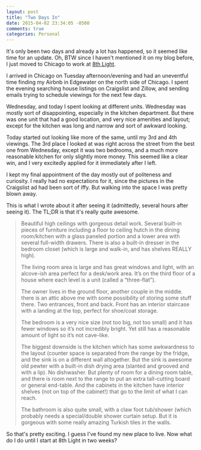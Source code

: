 ```yaml
---
layout: post
title: "Two Days In"
date: 2015-04-02 23:34:05 -0500
comments: true
categories: Personal
---
```


It's only been two days and already a lot has happened, so it seemed
like time for an update.  Oh, BTW since I haven't mentioned it on my
blog before, I just moved to Chicago to work at [8th Light][8thlight].

[8thlight]: http://8thlight.com/

I arrived in Chicago on Tuesday afternoon/evening and had an
uneventful time finding my Airbnb in Edgewater on the north side of
Chicago.  I spent the evening searching house listings on Craigslist
and Zillow, and sending emails trying to schedule viewings for the
next few days.

<!--more-->

Wednesday, and today I spent looking at different units.  Wednesday
was mostly sort of disappointing, especially in the kitchen
department.  But there was one unit that had a good location, and very
nice amenities and layout; except for the kitchen was long and narrow
and sort of awkward looking.

Today started out looking like more of the same, until my 3rd and 4th
viewings.  The 3rd place I looked at was right across the street from
the best one from Wednesday, except it was two bedrooms, and a much
more reasonable kitchen for only slightly more money.  This seemed
like a clear win, and I very excitedly applied for it immediately
after I left.

I kept my final appointment of the day mostly out of politeness and
curiosity.  I really had no expectations for it, since the pictures in
the Craigslist ad had been sort of iffy.  But walking into the space I
was pretty blown away.

This is what I wrote about it after seeing it (admittedly, several
hours after seeing it). The TL;DR is that it's really quite awesome.

>Beautiful high ceilings with gorgeous detail work.  Several built-in
>pieces of furniture including a floor to ceiling hutch in the dining
>room/kitchen with a glass paneled portion and a lower area with
>several full-width drawers.  There is also a built-in dresser in the
>bedroom closet (which is large and walk-in, and has shelves REALLY
>high).
>
>The living room area is large and has great windows and light, with an
>alcove-ish area perfect for a desk/work area.  It’s on the third floor
>of a house where each level is a unit (called a “three-flat”).
>
>The owner lives in the ground floor, another couple in the middle.
>there is an attic above me with some possibility of storing some stuff
>there.  Two entrances, front and back.  Front has an interior
>staircase with a landing at the top, perfect for shoe/coat storage.
>
>The bedroom is a very nice size (not too big, not too small) and it
>has fewer windows so it’s not incredibly bright.  Yet still has a
>reasonable amount of light so it’s not cave-like.
>
>The biggest downside is the kitchen which has some awkwardness to the
>layout (counter space is separated from the range by the fridge, and
>the sink is on a different wall altogether.  But the sink is awesome
>old pewter with a built-in dish drying area (slanted and grooved and
>with a lip).  No dishwasher.  But plenty of room for a dining room
>table, and there is room next to the range to put an extra
>tall-cutting board or general end-table.  And the cabinets in the
>kitchen have interior shelves (not on top of the cabinet!) that go to
>the limit of what I can reach.
>
>The bathroom is also quite small, with a claw foot tub/shower (which
>probably needs a special/double shower curtain setup.  But it is
>gorgeous with some really amazing Turkish tiles in the walls.

So that's pretty exciting. I guess I've found my new place to live.
Now what do I do until I start at 8th Light in two weeks?

